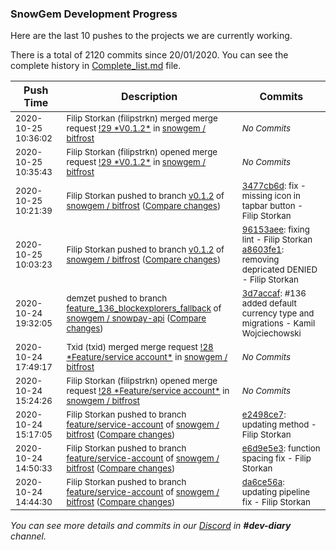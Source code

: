 
### SnowGem Development Progress

Here are the last 10 pushes to the projects we are currently working.

There is a total of 2120 commits since 20/01/2020. You can see the complete history in
 [Complete_list.md](Complete_list.md) file.

| Push Time | Description | Commits |
| --- | --- | --- |
| <sub>2020-10-25 10:36:02</sub> | <sub>Filip Storkan (filipstrkn) merged merge request [\!29 \*V0\.1\.2\*](https://gitlab.com/snowgem/bitfrost/-/merge_requests/29) in [snowgem / bitfrost](https://gitlab.com/snowgem/bitfrost)</sub> | <sub>_No Commits_</sub> |
| <sub>2020-10-25 10:35:43</sub> | <sub>Filip Storkan (filipstrkn) opened merge request [\!29 \*V0\.1\.2\*](https://gitlab.com/snowgem/bitfrost/-/merge_requests/29) in [snowgem / bitfrost](https://gitlab.com/snowgem/bitfrost)</sub> | <sub>_No Commits_</sub> |
| <sub>2020-10-25 10:21:39</sub> | <sub>Filip Storkan pushed to branch [v0\.1\.2](https://gitlab.com/snowgem/bitfrost/commits/v0.1.2) of [snowgem / bitfrost](https://gitlab.com/snowgem/bitfrost) ([Compare changes](https://gitlab.com/snowgem/bitfrost/compare/a8603fe15c9748e7989716ebef803ea1c4d42e8e...3477cb6d1c1fb5822de12351c8e26b340fcc4e7a))</sub> | <sub>[3477cb6d](https://gitlab.com/snowgem/bitfrost/-/commit/3477cb6d1c1fb5822de12351c8e26b340fcc4e7a): fix - missing icon in tapbar button - Filip Storkan</sub> |
| <sub>2020-10-25 10:03:23</sub> | <sub>Filip Storkan pushed to branch [v0\.1\.2](https://gitlab.com/snowgem/bitfrost/commits/v0.1.2) of [snowgem / bitfrost](https://gitlab.com/snowgem/bitfrost) ([Compare changes](https://gitlab.com/snowgem/bitfrost/compare/25620d25af287d21640145d6d896b22783741144...a8603fe15c9748e7989716ebef803ea1c4d42e8e))</sub> | <sub>[96153aee](https://gitlab.com/snowgem/bitfrost/-/commit/96153aeeded4beedaee958bbee75b4d4e9b5c3d9): fixing lint - Filip Storkan<br>[a8603fe1](https://gitlab.com/snowgem/bitfrost/-/commit/a8603fe15c9748e7989716ebef803ea1c4d42e8e): removing depricated DENIED - Filip Storkan</sub> |
| <sub>2020-10-24 19:32:05</sub> | <sub>demzet pushed to branch [feature\_136\_blockexplorers\_fallback](https://gitlab.com/snowgem/snowpay-api/commits/feature_136_blockexplorers_fallback) of [snowgem / snowpay\-api](https://gitlab.com/snowgem/snowpay-api) ([Compare changes](https://gitlab.com/snowgem/snowpay-api/compare/55b38313422b0c5f9639d7f3b6996029ce7c963f...3d7accafaa5335abf8ce6a45187224f0cc77628c))</sub> | <sub>[3d7accaf](https://gitlab.com/snowgem/snowpay-api/-/commit/3d7accafaa5335abf8ce6a45187224f0cc77628c): #136 added default currency type and migrations - Kamil Wojciechowski</sub> |
| <sub>2020-10-24 17:49:17</sub> | <sub>Txid (txid) merged merge request [\!28 \*Feature/service account\*](https://gitlab.com/snowgem/bitfrost/-/merge_requests/28) in [snowgem / bitfrost](https://gitlab.com/snowgem/bitfrost)</sub> | <sub>_No Commits_</sub> |
| <sub>2020-10-24 15:24:26</sub> | <sub>Filip Storkan (filipstrkn) opened merge request [\!28 \*Feature/service account\*](https://gitlab.com/snowgem/bitfrost/-/merge_requests/28) in [snowgem / bitfrost](https://gitlab.com/snowgem/bitfrost)</sub> | <sub>_No Commits_</sub> |
| <sub>2020-10-24 15:17:05</sub> | <sub>Filip Storkan pushed to branch [feature/service\-account](https://gitlab.com/snowgem/bitfrost/commits/feature/service-account) of [snowgem / bitfrost](https://gitlab.com/snowgem/bitfrost) ([Compare changes](https://gitlab.com/snowgem/bitfrost/compare/e6d9e5e3d025e8ddf89c783221fe261695da242d...e2498ce745b0a23b1fa44993eaef261b3f6df8c4))</sub> | <sub>[e2498ce7](https://gitlab.com/snowgem/bitfrost/-/commit/e2498ce745b0a23b1fa44993eaef261b3f6df8c4): updating method - Filip Storkan</sub> |
| <sub>2020-10-24 14:50:33</sub> | <sub>Filip Storkan pushed to branch [feature/service\-account](https://gitlab.com/snowgem/bitfrost/commits/feature/service-account) of [snowgem / bitfrost](https://gitlab.com/snowgem/bitfrost) ([Compare changes](https://gitlab.com/snowgem/bitfrost/compare/da6ce56a60236179834d0446f0b29af61718f8aa...e6d9e5e3d025e8ddf89c783221fe261695da242d))</sub> | <sub>[e6d9e5e3](https://gitlab.com/snowgem/bitfrost/-/commit/e6d9e5e3d025e8ddf89c783221fe261695da242d): function spacing fix - Filip Storkan</sub> |
| <sub>2020-10-24 14:44:30</sub> | <sub>Filip Storkan pushed to branch [feature/service\-account](https://gitlab.com/snowgem/bitfrost/commits/feature/service-account) of [snowgem / bitfrost](https://gitlab.com/snowgem/bitfrost) ([Compare changes](https://gitlab.com/snowgem/bitfrost/compare/ce0095995acc269e9b39b5eb5f5d8497cdd5a505...da6ce56a60236179834d0446f0b29af61718f8aa))</sub> | <sub>[da6ce56a](https://gitlab.com/snowgem/bitfrost/-/commit/da6ce56a60236179834d0446f0b29af61718f8aa): updating pipeline fix - Filip Storkan</sub> |

_You can see more details and commits in our [Discord](https://discord.gg/zumGnbg) in **#dev-diary** channel._
